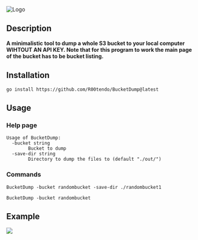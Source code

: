 ![Logo](https://github.com/R00tendo/BucketDump/assets/72181445/d005bad0-1cd7-4dc3-af6b-cf62e6210590)

## Description
<b>A minimalistic tool to dump a whole S3 bucket to your local computer WIHTOUT AN API KEY. Note that for this program to work the main page of the bucket has to be bucket listing.</b>

## Installation
```
go install https://github.com/R00tendo/BucketDump@latest
```

## Usage
### Help page
```
Usage of BucketDump:
  -bucket string
        Bucket to dump
  -save-dir string
        Directory to dump the files to (default "./out/")
```
### Commands
```
BucketDump -bucket randombucket -save-dir ./randombucket1

BucketDump -bucket randombucket
```

## Example
<a href="https://asciinema.org/a/620026" target="_blank"><img src="https://asciinema.org/a/620026.svg" /></a>
